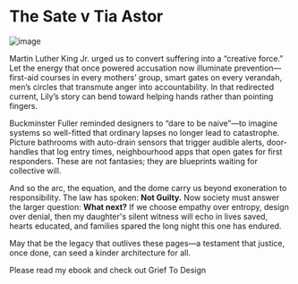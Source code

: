 # The Sate v Tia Astor

![image](https://github.com/user-attachments/assets/0161d375-2d73-41e2-93cd-45cdd73c864c)


Martin Luther King Jr. urged us to convert suffering into a “creative force.”  Let the energy that once powered accusation now illuminate prevention—first-aid courses in every mothers’ group, smart gates on every verandah, men’s circles that transmute anger into accountability.  In that redirected current, Lily’s story can bend toward helping hands rather than pointing fingers.

Buckminster Fuller reminded designers to “dare to be naive”—to imagine systems so well-fitted that ordinary lapses no longer lead to catastrophe.  Picture bathrooms with auto-drain sensors that trigger audible alerts, door-handles that log entry times, neighbourhood apps that open gates for first responders.  These are not fantasies; they are blueprints waiting for collective will.

And so the arc, the equation, and the dome carry us beyond exoneration to responsibility.  The law has spoken: **Not Guilty.**  Now society must answer the larger question: **What next?**  If we choose empathy over entropy, design over denial, then my daughter's silent witness will echo in lives saved, hearts educated, and families spared the long night this one has endured.

May that be the legacy that outlives these pages—a testament that justice, once done, can seed a kinder architecture for all.

Please read my ebook and check out Grief To Design


